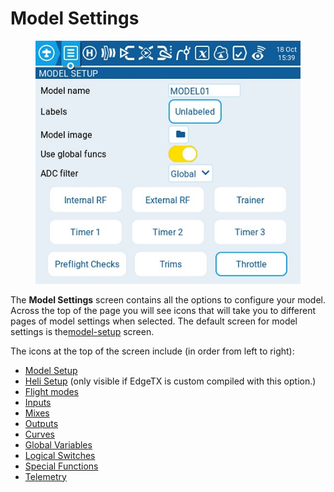 # Model Settings

<figure><img src="../../../.gitbook/assets/modelsetup.jpg" alt=""><figcaption></figcaption></figure>

The **Model Settings** screen contains all the options to configure your model. Across the top of the page you will see icons that will take you to different pages of model settings when selected. The default screen for model settings is the[model-setup](model-setup/ "mention") screen.&#x20;

The icons at the top of the screen include (in order from left to right):

* [Model Setup](model-setup/)
* [Heli Setup](heli-setup.md) (only visible if EdgeTX is custom compiled with this option.)
* [Flight modes](flight-modes.md)
* [Inputs](inputs-mixes-and-outputs/inputs.md)
* [Mixes](inputs-mixes-and-outputs/mixes.md)
* [Outputs](inputs-mixes-and-outputs/outputs.md)
* [Curves](curves.md)
* [Global Variables](global-variables.md)
* [Logical Switches](logical-switches.md)
* [Special Functions](special-functions.md)
* [Telemetry](telemetry/)
